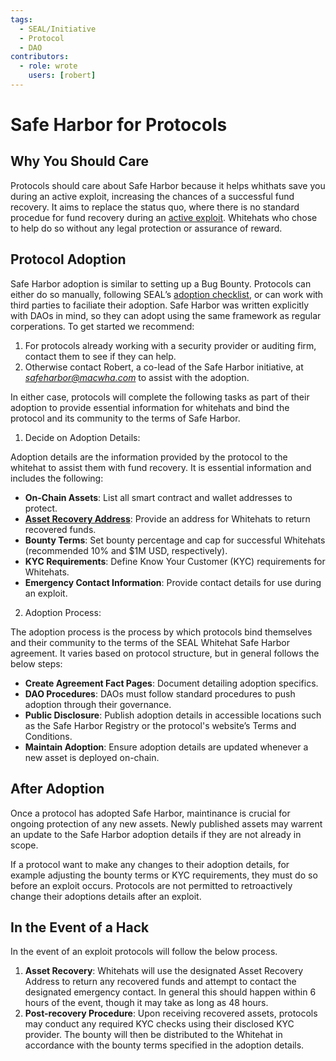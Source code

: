 ```yaml
---
tags:
  - SEAL/Initiative
  - Protocol
  - DAO
contributors:
  - role: wrote
    users: [robert]
---
```


# Safe Harbor for Protocols

## Why You Should Care

Protocols should care about Safe Harbor because it helps whithats save you during an active exploit, increasing the chances of a successful fund recovery. It aims to replace the status quo, where there is no standard procedue for fund recovery during an [active exploit](./key-terms.md#active-exploit). Whitehats who chose to help do so without any legal protection or assurance of reward.

## Protocol Adoption

Safe Harbor adoption is similar to setting up a Bug Bounty. Protocols can either do so manually, following SEAL’s [adoption checklist](https://docs.google.com/document/d/1ZfpJacBKGZR1EcfxReqSToXXSHF-iOIThU66S6M20aQ), or can work with third parties to faciliate their adoption. Safe Harbor was written explicitly with DAOs in mind, so they can adopt using the same framework as regular corperations. To get started we recommend:

1. For protocols already working with a security provider or auditing firm, contact them to see if they can help.
2. Otherwise contact Robert, a co-lead of the Safe Harbor initiative, at *safeharbor@macwha.com* to assist with the adoption.

In either case, protocols will complete the following tasks as part of their adoption to provide essential information for whitehats and bind the protocol and its community to the terms of Safe Harbor.

1. Decide on Adoption Details:

Adoption details are the information provided by the protocol to the whitehat to assist them with fund recovery. It is essential information and includes the following:

- **On-Chain Assets**: List all smart contract and wallet addresses to protect.
- **[Asset Recovery Address](./key-terms.md#asset-recovery-address)**: Provide an address for Whitehats to return recovered funds.
- **Bounty Terms**: Set bounty percentage and cap for successful Whitehats (recommended 10% and $1M USD, respectively).
- **KYC Requirements**: Define Know Your Customer (KYC) requirements for Whitehats.
- **Emergency Contact Information**: Provide contact details for use during an exploit.

2. Adoption Process:

The adoption process is the process by which protocols bind themselves and their community to the terms of the SEAL Whitehat Safe Harbor agreement. It varies based on protocol structure, but in general follows the below steps:

- **Create Agreement Fact Pages**: Document detailing adoption specifics.
- **DAO Procedures**: DAOs must follow standard procedures to push adoption through their governance.
- **Public Disclosure**: Publish adoption details in accessible locations such as the Safe Harbor Registry or the protocol's website’s Terms and Conditions.
- **Maintain Adoption**: Ensure adoption details are updated whenever a new asset is deployed on-chain.

## After Adoption

Once a protocol has adopted Safe Harbor, maintinance is crucial for ongoing protection of any new assets. Newly published assets may warrent an update to the Safe Harbor adoption details if they are not already in scope.

If a protocol want to make any changes to their adoption details, for example adjusting the bounty terms or KYC requirements, they must do so before an exploit occurs. Protocols are not permitted to retroactively change their adoptions details after an exploit.

## In the Event of a Hack

In the event of an exploit protocols will follow the below process.

1. **Asset Recovery**: Whitehats will use the designated Asset Recovery Address to return any recovered funds and attempt to contact the designated emergency contact. In general this should happen within 6 hours of the event, though it may take as long as 48 hours.
2. **Post-recovery Procedure**: Upon receiving recovered assets, protocols may conduct any required KYC checks using their disclosed KYC provider. The bounty will then be distributed to the Whitehat in accordance with the bounty terms specified in the adoption details.

